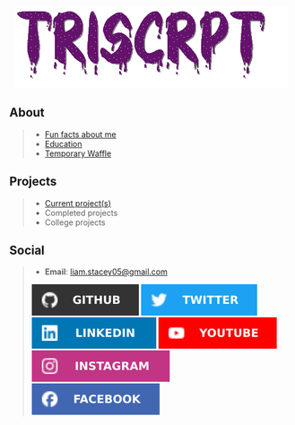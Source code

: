 <div align="center"> 
  <img src="Images/Name.gif" alt="TriScrpt">
</div>

## About
>- [Fun facts about me](Pages/Education.md)
>- [Education](Pages/FunFacts.md)
>- [Temporary Waffle](Pages/Waffle.md)

## Projects
>- [Current project(s)](Pages/CurrentProjectsList.md)
>- Completed projects
>- College projects

## Social
>- **Email**: [liam.stacey05@gmail.com](mailto:liam.stacey05@gmail.com)
>
>[![Github](Images/Github-badge.svg)](https://github.com/triscrpt)
>[![Twitter](Images/Twitter_badge.svg)](https://twitter.com/triscrpt)
>[![Linkedin](Images/Linkedin-badge.svg)](https://www.linkedin.com/in/liam-stacey-b5389b218/)
>[![Youtube](Images/Youtube_badge.svg)](https://www.youtube.com/@triscrpt)
>[![Instagram](Images/Instagram_badge.svg)](https://www.instagram.com/triscrpt/)
>[![Facebook](Images/Facebook_badge.svg)](https://m.facebook.com/liam.stacey.98031?eav=Afbz8Z7YjAcdq8rqRvHG4PgEVymp50oDUD5StlXZwBnWQurvXUxwyMwWPawLdWJvLag&paipv=0)
